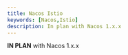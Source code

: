 ```yaml
---
title: Nacos Istio
keywords: [Nacos,Istio]
description: In plan with Nacos 1.x.x
---
```


**IN PLAN** with Nacos 1.x.x